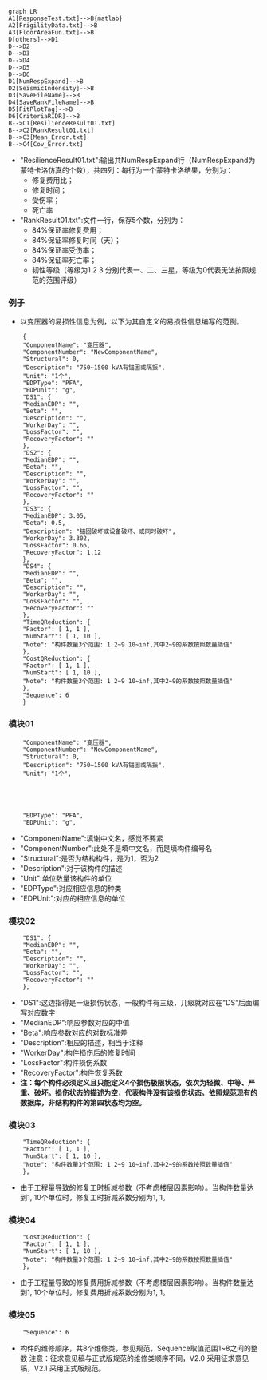 ```mermaid
graph LR
A1[ResponseTest.txt]-->B{matlab}
A2[FrigilityData.txt]-->B
A3[FloorAreaFun.txt]-->B
D[others]-->D1
D-->D2
D-->D3
D-->D4
D-->D5
D-->D6
D1[NumRespExpand]-->B
D2[SeismicIndensity]-->B
D3[SaveFileName]-->B
D4[SaveRankFileName]-->B
D5[FitPlotTag]-->B
D6[CriteriaRIDR]-->B
B-->C1[ResilienceResult01.txt]
B-->C2[RankResult01.txt]
B-->C3[Mean_Error.txt]
B-->C4[Cov_Error.txt]
```
* "ResilienceResult01.txt":输出共NumRespExpand行（NumRespExpand为蒙特卡洛仿真的个数），共四列：每行为一个蒙特卡洛结果，分别为：
  * 修复费用比；
  * 修复时间；
  * 受伤率；
  * 死亡率
* "RankResult01.txt":文件一行，保存5个数，分别为：
  * 84%保证率修复费用；
  * 84%保证率修复时间（天）；
  * 84%保证率受伤率；
  * 84%保证率死亡率；
  * 韧性等级（等级为1 2 3 分别代表一、二、三星，等级为0代表无法按照规范的范围评级）



### 例子
* 以变压器的易损性信息为例，以下为其自定义的易损性信息编写的范例。
```
    {
    "ComponentName": "变压器",
    "ComponentNumber": "NewComponentName",
    "Structural": 0,
    "Description": "750~1500 kVA有锚固或隔振",
    "Unit": "1个",
    "EDPType": "PFA",
    "EDPUnit": "g",
    "DS1": {
    "MedianEDP": "",
    "Beta": "",
    "Description": "",
    "WorkerDay": "",
    "LossFactor": "",
    "RecoveryFactor": ""
    },
    "DS2": {
    "MedianEDP": "",
    "Beta": "",
    "Description": "",
    "WorkerDay": "",
    "LossFactor": "",
    "RecoveryFactor": ""
    },
    "DS3": {
    "MedianEDP": 3.05,
    "Beta": 0.5,
    "Description": "锚固破坏或设备破坏、或同时破坏",
    "WorkerDay": 3.302,
    "LossFactor": 0.66,
    "RecoveryFactor": 1.12
    },
    "DS4": {
    "MedianEDP": "",
    "Beta": "",
    "Description": "",
    "WorkerDay": "",
    "LossFactor": "",
    "RecoveryFactor": ""
    },
    "TimeQReduction": {
    "Factor": [ 1, 1 ],
    "NumStart": [ 1, 10 ],
    "Note": "构件数量3个范围: 1 2~9 10~inf,其中2~9的系数按照数量插值"
    },
    "CostQReduction": {
    "Factor": [ 1, 1 ],
    "NumStart": [ 1, 10 ],
    "Note": "构件数量3个范围: 1 2~9 10~inf,其中2~9的系数按照数量插值"
    },
    "Sequence": 6
    }
```
### 模块01
```
    "ComponentName": "变压器",
    "ComponentNumber": "NewComponentName",
    "Structural": 0,
    "Description": "750~1500 kVA有锚固或隔振",
    "Unit": "1个",





    "EDPType": "PFA",
    "EDPUnit": "g",
```
* "ComponentName":填谢中文名，感觉不要紧
* "ComponentNumber":此处不是填中文名，而是填构件编号名
* "Structural":是否为结构构件，是为1，否为2
* "Description":对于该构件的描述
* "Unit":单位数量该构件的单位
* "EDPType":对应相应信息的种类
* "EDPUnit":对应的相应信息的单位
### 模块02
```
    "DS1": {
    "MedianEDP": "",
    "Beta": "",
    "Description": "",
    "WorkerDay": "",
    "LossFactor": "",
    "RecoveryFactor": ""
    },
```
* "DS1":这边指得是一级损伤状态，一般构件有三级，几级就对应在"DS"后面编写对应数字
* "MedianEDP":响应参数对应的中值
* "Beta":响应参数对应的对数标准差
* "Description":相应的描述，相当于注释
* "WorkerDay":构件损伤后的修复时间
* "LossFactor":构件损伤系数
* "RecoveryFactor":构件恢复系数
* **注：每个构件必须定义且只能定义4个损伤极限状态，依次为轻微、中等、严重、破坏。损伤状态的描述为空，代表构件没有该损伤状态。依照规范现有的数据库，非结构构件的第四状态均为空。**
### 模块03
```
    "TimeQReduction": {
    "Factor": [ 1, 1 ],
    "NumStart": [ 1, 10 ],
    "Note": "构件数量3个范围: 1 2~9 10~inf,其中2~9的系数按照数量插值"
    },
```
* 由于工程量导致的修复工时折减参数（不考虑楼层因素影响）。当构件数量达到1, 10个单位时，修复工时折减系数分别为1, 1。
### 模块04 
```
    "CostQReduction": {
    "Factor": [ 1, 1 ],
    "NumStart": [ 1, 10 ],
    "Note": "构件数量3个范围: 1 2~9 10~inf,其中2~9的系数按照数量插值"
    },
```
* 由于工程量导致的修复费用折减参数（不考虑楼层因素影响）。当构件数量达到1, 10个单位时，修复费用折减系数分别为1, 1。
### 模块05
```
    "Sequence": 6
```
* 构件的维修顺序，共8个维修类，参见规范，Sequence取值范围1~8之间的整数
注意：征求意见稿与正式版规范的维修类顺序不同，V2.0 采用征求意见稿，V2.1 采用正式版规范。